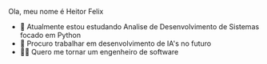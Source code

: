Ola, meu nome é Heitor Felix

- 🔭 Atualmente estou estudando Analise de Desenvolvimento de Sistemas focado em Python 
- 💬 Procuro trabalhar em desenvolvimento de IA's no futuro
- 👨‍💻 Quero me tornar um engenheiro de software

